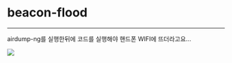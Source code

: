 # beacon-flood
---

airdump-ng를 실행한뒤에 코드를 실행해야 핸드폰 WIFI에 뜨더라고요...

<img src="https://i.imgur.com/KXm6GfL.png">
